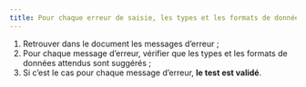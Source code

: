 ```yaml
---
title: Pour chaque erreur de saisie, les types et les formats de données sont-ils suggérés, si nécessaire ?
---
```


1. Retrouver dans le document les messages d’erreur ;
2. Pour chaque message d’erreur, vérifier que les types et les formats de données attendus sont suggérés ;
3. Si c’est le cas pour chaque message d’erreur, **le test est validé**.
